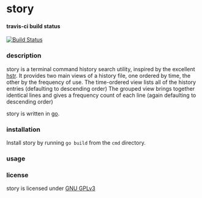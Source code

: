 # story

#### travis-ci build status

[![Build Status](https://travis-ci.com/dogbiscuiteater/story.svg?token=PHSQ1Dh4ATR3PVpstZdp&branch=master)](https://travis-ci.com/dogbiscuiteater/story)

### description

story is a terminal command history search utility, inspired by the excellent [hstr](https://github.com/dvorka/hstr).
It provides two main views of a history file, one ordered by time, the other by the frequency of use.
The time-ordered view lists all of the history entries (defaulting to descending order)
The grouped view brings together identical lines and gives a frequency count of each line (again defaulting to 
descending order)

story is written in [go](https://golang.org). 

### installation

Install story by running `go build` from the `cmd` directory.

### usage



### license

story is licensed under [GNU GPLv3](https://www.gnu.org/licenses/gpl-3.0.en.html)
